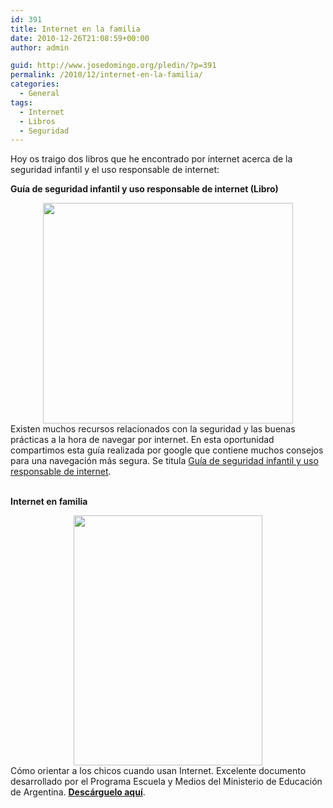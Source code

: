 ```yaml
---
id: 391
title: Internet en la familia
date: 2010-12-26T21:08:59+00:00
author: admin

guid: http://www.josedomingo.org/pledin/?p=391
permalink: /2010/12/internet-en-la-familia/
categories:
  - General
tags:
  - Internet
  - Libros
  - Seguridad
---
```

Hoy os traigo dos libros que he encontrado por internet acerca de la seguridad infantil y el uso responsable de internet:

**Guía de seguridad infantil y uso responsable de internet (Libro)**

<div style="text-align: center;">
  <a href="http://1.bp.blogspot.com/_Vu4cDVjjvVI/TI6AKuru69I/AAAAAAAACS4/OQ-ZBG340EU/s1600/guiaseguridadinfantil.jpg" target="_blank"><img src="http://1.bp.blogspot.com/_Vu4cDVjjvVI/TI6AKuru69I/AAAAAAAACS4/OQ-ZBG340EU/s400/guiaseguridadinfantil.jpg" border="0" alt="" width="400" height="353" /></a>
</div>

<div>
  Existen muchos recursos relacionados con la seguridad y las buenas prácticas a la hora de navegar por internet. En esta oportunidad compartimos esta guía realizada por google que contiene muchos consejos para una navegación más segura. Se titula <a href="https://sites.google.com/site/grupoeducativa2010/file-cabinet/guiagoogle.pdf?attredirects=0&d=1" target="_blank">Guía de seguridad infantil y uso responsable de internet</a>.
</div>

<div>
  <a href="http://1.bp.blogspot.com/_Vu4cDVjjvVI/TI6AKuru69I/AAAAAAAACS4/OQ-ZBG340EU/s1600/guiaseguridadinfantil.jpg" target="_blank"><br /> </a>
</div>

**Internet en familia**

<div>
  <div style="text-align: center;">
    <a href="http://1.bp.blogspot.com/_Vu4cDVjjvVI/TJFCVa3MLQI/AAAAAAAACWI/HRmf_gSs9v4/s1600/Internetenfamilia.jpg" target="_blank"><img src="http://1.bp.blogspot.com/_Vu4cDVjjvVI/TJFCVa3MLQI/AAAAAAAACWI/HRmf_gSs9v4/s400/Internetenfamilia.jpg" border="0" alt="" width="302" height="400" /></a>
  </div>
</div>

<div>
  <div>
    Cómo orientar a los chicos cuando usan Internet. Excelente documento desarrollado por el Programa Escuela y Medios del Ministerio de Educación de Argentina. <strong><a href="https://sites.google.com/site/grupoeducativa2010/file-cabinet/internet_familia.pdf?attredirects=0&d=1" target="_blank">Descárguelo aquí</a></strong>.
  </div>
  
  <div>
    <a href="http://1.bp.blogspot.com/_Vu4cDVjjvVI/TJFCVa3MLQI/AAAAAAAACWI/HRmf_gSs9v4/s1600/Internetenfamilia.jpg" target="_blank"><br /> </a>
  </div>
</div>

<!-- AddThis Advanced Settings generic via filter on the_content -->

<!-- AddThis Share Buttons generic via filter on the_content -->